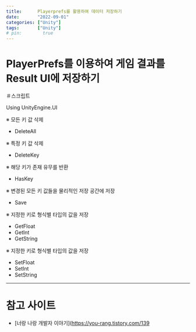 ```yaml
---
title:      Playerprefs를 활용하여 데이터 저장하기
date:       "2022-09-01"
categories: ["Unity"]
tags:       ["Unity"]
# pin:        true
---
```


# PlayerPrefs를 이용하여 게임 결과를 Result UI에 저장하기

＃스크립트

Using UnityEngine.UI

※ 모든 키 값 삭제
- DeleteAll

※ 특정 키 값 삭제
- DeleteKey

※ 해당 키가 존재 유무를 반환
- HasKey

※ 변경된 모든 키 값들을 물리적인 저장 공간에 저장
- Save

※ 지정한 키로 형식별 타입의 값을 저장
- GetFloat
- GetInt
- GetString

※ 지정한 키로 형식별 타입의 값을 저장
- SetFloat
- SetInt
- SetString

---

# 참고 사이트
- [너랑 나랑 개발자 이야기](https://you-rang.tistory.com/139